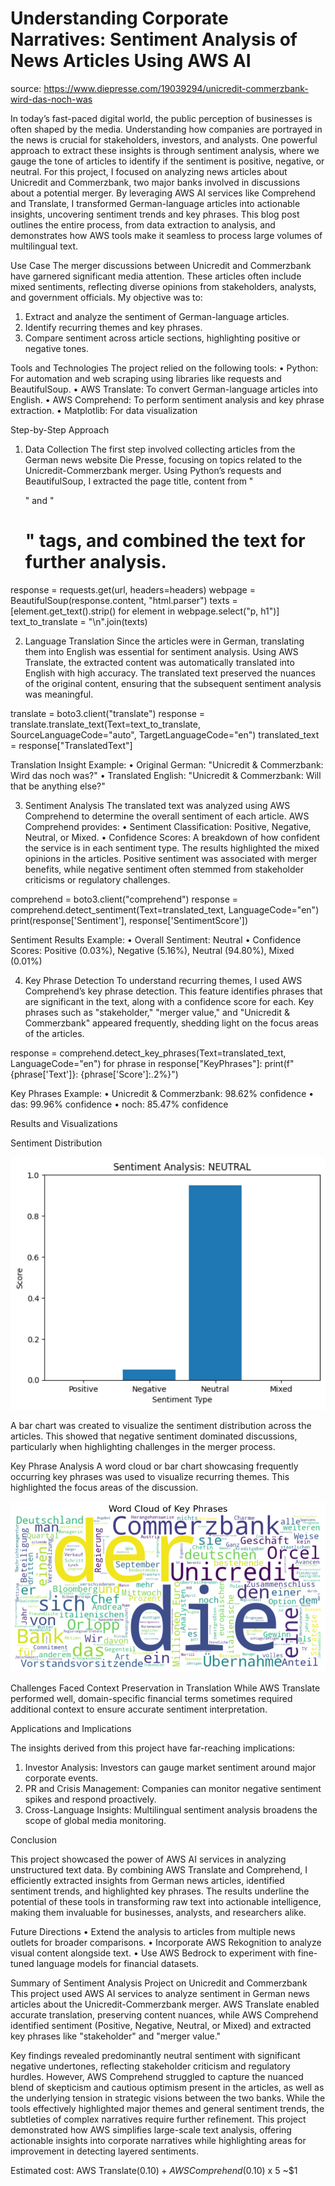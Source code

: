 <h1>Understanding Corporate Narratives: Sentiment Analysis of News Articles Using AWS AI</h1>


source: https://www.diepresse.com/19039294/unicredit-commerzbank-wird-das-noch-was

In today’s fast-paced digital world, the public perception of businesses is often shaped by the media. Understanding how companies are portrayed in the news is crucial for stakeholders, investors, and analysts. One powerful approach to extract these insights is through sentiment analysis, where we gauge the tone of articles to identify if the sentiment is positive, negative, or neutral.
For this project, I focused on analyzing news articles about Unicredit and Commerzbank, two major banks involved in discussions about a potential merger. By leveraging AWS AI services like Comprehend and Translate, I transformed German-language articles into actionable insights, uncovering sentiment trends and key phrases.
This blog post outlines the entire process, from data extraction to analysis, and demonstrates how AWS tools make it seamless to process large volumes of multilingual text.

Use Case
The merger discussions between Unicredit and Commerzbank have garnered significant media attention. These articles often include mixed sentiments, reflecting diverse opinions from stakeholders, analysts, and government officials. My objective was to:
1.	Extract and analyze the sentiment of German-language articles.
2.	Identify recurring themes and key phrases.
3.	Compare sentiment across article sections, highlighting positive or negative tones.

Tools and Technologies
The project relied on the following tools:
•	Python: For automation and web scraping using libraries like requests and BeautifulSoup.
•	AWS Translate: To convert German-language articles into English.
•	AWS Comprehend: To perform sentiment analysis and key phrase extraction.
•	Matplotlib: For data visualization

Step-by-Step Approach

1. Data Collection
The first step involved collecting articles from the German news website Die Presse, focusing on topics related to the Unicredit-Commerzbank merger. Using Python’s requests and BeautifulSoup, I extracted the page title, content from "<p>" and "<h1>" tags, and combined the text for further analysis.

response = requests.get(url, headers=headers)
webpage = BeautifulSoup(response.content, "html.parser")
texts = [element.get_text().strip() for element in webpage.select("p, h1")]
text_to_translate = "\n".join(texts)

2. Language Translation
Since the articles were in German, translating them into English was essential for sentiment analysis. Using AWS Translate, the extracted content was automatically translated into English with high accuracy. The translated text preserved the nuances of the original content, ensuring that the subsequent sentiment analysis was meaningful.

translate = boto3.client("translate")
response = translate.translate_text(Text=text_to_translate, SourceLanguageCode="auto", TargetLanguageCode="en")
translated_text = response["TranslatedText"]

Translation Insight Example:
•	Original German: "Unicredit & Commerzbank: Wird das noch was?"
•	Translated English: "Unicredit & Commerzbank: Will that be anything else?"

3. Sentiment Analysis
The translated text was analyzed using AWS Comprehend to determine the overall sentiment of each article. AWS Comprehend provides:
•	Sentiment Classification: Positive, Negative, Neutral, or Mixed.
•	Confidence Scores: A breakdown of how confident the service is in each sentiment type.
The results highlighted the mixed opinions in the articles. Positive sentiment was associated with merger benefits, while negative sentiment often stemmed from stakeholder criticisms or regulatory challenges.

comprehend = boto3.client("comprehend")
response = comprehend.detect_sentiment(Text=translated_text, LanguageCode="en")
print(response['Sentiment'], response['SentimentScore'])

Sentiment Results Example:
•	Overall Sentiment: Neutral
•	Confidence Scores: Positive (0.03%), Negative (5.16%), Neutral (94.80%), Mixed (0.01%)

4. Key Phrase Detection
To understand recurring themes, I used AWS Comprehend’s key phrase detection. This feature identifies phrases that are significant in the text, along with a confidence score for each. Key phrases such as "stakeholder," "merger value," and "Unicredit & Commerzbank" appeared frequently, shedding light on the focus areas of the articles.

response = comprehend.detect_key_phrases(Text=translated_text, LanguageCode="en")
for phrase in response["KeyPhrases"]:
    print(f"{phrase['Text']}: {phrase['Score']:.2%}")

Key Phrases Example:
•	Unicredit & Commerzbank: 98.62% confidence
•	das: 99.96% confidence
•	noch: 85.47% confidence

Results and Visualizations

Sentiment Distribution

![Sentiment Bar Chart](Sentiment%20bar%20chart.png)

A bar chart was created to visualize the sentiment distribution across the articles. This showed that negative sentiment dominated discussions, particularly when highlighting challenges in the merger process.
 
Key Phrase Analysis
A word cloud or bar chart showcasing frequently occurring key phrases was used to visualize recurring themes. This highlighted the focus areas of the discussion.

![Sentiment Word Cloud](Sentiment%20Wordcloud.png "Key Phrases Word Cloud")

Challenges Faced
Context Preservation in Translation
While AWS Translate performed well, domain-specific financial terms sometimes required additional context to ensure accurate sentiment interpretation.
 
Applications and Implications

The insights derived from this project have far-reaching implications:
1.	Investor Analysis: Investors can gauge market sentiment around major corporate events.
2.	PR and Crisis Management: Companies can monitor negative sentiment spikes and respond proactively.
3.	Cross-Language Insights: Multilingual sentiment analysis broadens the scope of global media monitoring.
 


Conclusion

This project showcased the power of AWS AI services in analyzing unstructured text data. By combining AWS Translate and Comprehend, I efficiently extracted insights from German news articles, identified sentiment trends, and highlighted key phrases.
The results underline the potential of these tools in transforming raw text into actionable intelligence, making them invaluable for businesses, analysts, and researchers alike.
 
Future Directions
•	Extend the analysis to articles from multiple news outlets for broader comparisons.
•	Incorporate AWS Rekognition to analyze visual content alongside text.
•	Use AWS Bedrock to experiment with fine-tuned language models for financial datasets.

Summary of Sentiment Analysis Project on Unicredit and Commerzbank
This project used AWS AI services to analyze sentiment in German news articles about the Unicredit-Commerzbank merger. AWS Translate enabled accurate translation, preserving content nuances, while AWS Comprehend identified sentiment (Positive, Negative, Neutral, or Mixed) and extracted key phrases like "stakeholder" and "merger value."

Key findings revealed predominantly neutral sentiment with significant negative undertones, reflecting stakeholder criticism and regulatory hurdles. However, AWS Comprehend struggled to capture the nuanced blend of skepticism and cautious optimism present in the articles, as well as the underlying tension in strategic visions between the two banks. While the tools effectively highlighted major themes and general sentiment trends, the subtleties of complex narratives require further refinement.
This project demonstrated how AWS simplifies large-scale text analysis, offering actionable insights into corporate narratives while highlighting areas for improvement in detecting layered sentiments.

Estimated cost:  AWS Translate($0.10) + AWS Comprehend($0.10) x 5 ~$1
